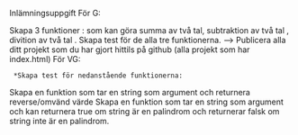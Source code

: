 Inlämningsuppgift
För G:

Skapa 3 funktioner : som kan göra summa av två tal, subtraktion av två tal , divition av två tal  . Skapa test för de alla tre funktionerna.  -->
Publicera alla ditt projekt som du har gjort hittils på github (alla projekt som har index.html) 
För VG: 

     *Skapa test för nedanstående funktionerna:

Skapa en funktion som tar en string som argument och returnera reverse/omvänd värde
Skapa en funktion som tar en string som argument och kan returnera true  om string är en palindrom och returnerar falsk om string inte är en  palindrom. 